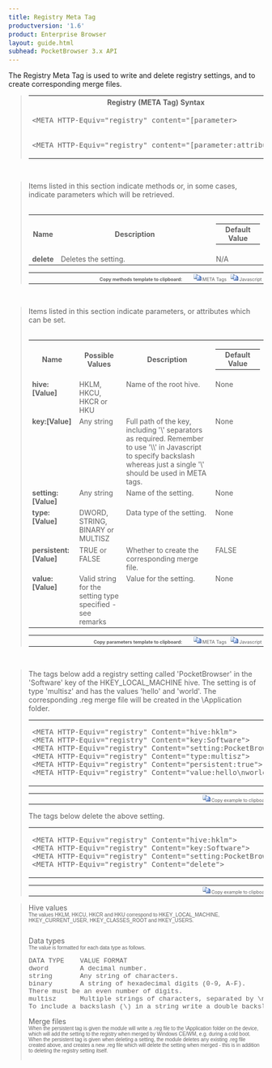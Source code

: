 ```yaml
---
title: Registry Meta Tag
productversion: '1.6'
product: Enterprise Browser
layout: guide.html
subhead: PocketBrowser 3.x API
---
```


The Registry Meta Tag is used to write and delete registry settings, and to create corresponding merge files.

<div id="SyntaxSpan" style="display:block">
<blockquote>
<table class="clsSyntax" cellspacing="1" cellpadding="3" width="95%">
<tr>
<th class="clsSyntaxHeadings">Registry (META Tag) Syntax
</th>
</tr>
<tr>
<td class="clsSyntaxCells">
<pre class="clsSyntaxCells">&lt;META HTTP-Equiv="registry" content="[parameter&gt;</pre>
</td>
</tr>
<tr>
<td class="clsSyntaxCells">
<pre class="clsSyntaxCells">&lt;META HTTP-Equiv="registry" content="[parameter:attribute&gt;</pre>
</td>
</tr>
</table>
</blockquote><br></div>
<div id="ParametersWOSpan" style="display:block">
<blockquote>
Items listed in this section indicate methods or, in some cases, indicate parameters which will be retrieved.
<BR><BR><table class="clsSyntax" cellspacing="1" cellpadding="3" width="95%">
<col width="10%">
<col width="68%">
<col width="22%">
<tr>
<th class="clsSyntaxHeadings">Name</th>
<th class="clsSyntaxHeadings">Description</th>
<th class="clsSyntaxHeadings">
<table cellspacing="0" cellpadding="0">
<tr>
  <td width="85%" class="clsSyntaxHeadings" style="border-bottom-style: none;">Default Value</td>
</tr>
</table>
</th>
</tr>
<tr>
<td valign="top" class="clsSyntaxCells"><b>delete</b></td>
<td valign="top" class="clsSyntaxCells">Deletes the setting.</td>
<td valign="top" class="clsSyntaxCells">
		N/A
	</td>
</tr>
</table>
<table cellspacing="1" cellpadding="3" width="95%">
<col width="78%">
<col width="8%">
<col width="1%">
<col width="5%">
<col width="1%">
<col width="5%">
<col width="2%">
<tr align="right">
<td></td>
<td valign="bottom" style="border-bottom-style: none;font-weight:normal;font-size:xx-small;"><nobr><b>Copy methods template to clipboard:</b></nobr></td>
<td></td>
<td valign="bottom" style="border-bottom-style: none;font-weight:normal;font-size:xx-small;"><nobr><img id="imgCopyDefaultsWO" alt="Copy META Tag template to clipboard" onclick="CopyTemplate('txtMETATemplateWO')" onmouseover="this.style.cursor='hand'" src="../Resources/CopyDefaults.gif">
	META Tags
</nobr></td>
<td></td>
<td valign="middle" style="border-bottom-style: none;font-weight:normal;font-size:xx-small;"><nobr><img id="imgCopyDefaultsWO" alt="Copy Javascript template to clipboard" onclick="CopyTemplate('txtJavascriptTemplateWO')" onmouseover="this.style.cursor='hand'" src="../Resources/CopyDefaults.gif">
	Javascript
</nobr></td>
<td></td>
</tr>
</table>
<div style="display:none"><textarea id="txtMETATemplateWO">&lt;!-- 
The Registry META Tag is used to write and delete registry settings, and create corresponding merge files.
--&gt;
&lt;!-- &lt;META HTTP-Equiv="Registry" Content="delete"&gt; --&gt;      &lt;!-- Deletes the setting. --&gt;</textarea></div>
<div style="display:none"><textarea id="txtJavascriptTemplateWO">&lt;script&gt;
/*
The Registry META Tag is used to write and delete registry settings, and create corresponding merge files.
*/

function doRegistryInit()
{
var objGeneric = new ActiveXObject("PocketBrowser.Generic");

//objGeneric.InvokeMETAFunction('Registry', 'delete');      /* Deletes the setting. */

}
&lt;/script&gt;</textarea></div>
</blockquote><br></div>
<div id="ParametersWSpan" style="display:block">
<blockquote>
Items listed in this section indicate parameters, or attributes which can be set.
<BR><BR><table class="clsSyntax" cellspacing="1" cellpadding="3" width="95%">
<col width="20%">
<col width="20%">
<col width="38%">
<col width="22%">
<tr>
<th class="clsSyntaxHeadings">Name</th>
<th class="clsSyntaxHeadings">Possible Values</th>
<th class="clsSyntaxHeadings">Description</th>
<th class="clsSyntaxHeadings">
<table cellspacing="0" cellpadding="0">
<tr>
  <td width="85%" class="clsSyntaxHeadings" style="border-bottom-style: none;">Default Value</td>
</tr>
</table>
</th>
</tr>
<tr>
<td valign="top" class="clsSyntaxCells"><b>hive:[Value]
					</b></td>
<td valign="top" class="clsSyntaxCells">HKLM, HKCU, HKCR or HKU</td>
<td valign="top" class="clsSyntaxCells">Name of the root hive.</td>
<td valign="top" class="clsSyntaxCells">None</td>
</tr>
<tr>
<td valign="top" class="clsSyntaxCells"><b>key:[Value]
					</b></td>
<td valign="top" class="clsSyntaxCells">Any string</td>
<td valign="top" class="clsSyntaxCells">Full path of the key, including '\' separators as required.  Remember to use '\\' in Javascript to specify backslash whereas just a single '\' should be used in META tags.</td>
<td valign="top" class="clsSyntaxCells">None</td>
</tr>
<tr>
<td valign="top" class="clsSyntaxCells"><b>setting:[Value]
					</b></td>
<td valign="top" class="clsSyntaxCells">Any string</td>
<td valign="top" class="clsSyntaxCells">Name of the setting.</td>
<td valign="top" class="clsSyntaxCells">None</td>
</tr>
<tr>
<td valign="top" class="clsSyntaxCells"><b>type:[Value]
					</b></td>
<td valign="top" class="clsSyntaxCells">DWORD, STRING, BINARY or MULTISZ</td>
<td valign="top" class="clsSyntaxCells">Data type of the setting.</td>
<td valign="top" class="clsSyntaxCells">None</td>
</tr>
<tr>
<td valign="top" class="clsSyntaxCells"><b>persistent:[Value]
					</b></td>
<td valign="top" class="clsSyntaxCells">TRUE or FALSE</td>
<td valign="top" class="clsSyntaxCells">Whether to create the corresponding merge file.</td>
<td valign="top" class="clsSyntaxCells">FALSE</td>
</tr>
<tr>
<td valign="top" class="clsSyntaxCells"><b>value:[Value]
					</b></td>
<td valign="top" class="clsSyntaxCells">Valid string for the setting type specified - see remarks</td>
<td valign="top" class="clsSyntaxCells">Value for the setting.</td>
<td valign="top" class="clsSyntaxCells">None</td>
</tr>
</table>
<table cellspacing="1" cellpadding="3" width="95%">
<col width="78%">
<col width="8%">
<col width="1%">
<col width="5%">
<col width="1%">
<col width="5%">
<col width="2%">
<tr align="right">
<td></td>
<td valign="bottom" style="border-bottom-style: none;font-weight:normal;font-size:xx-small;"><nobr><b>Copy parameters template to clipboard:</b></nobr></td>
<td></td>
<td valign="bottom" style="border-bottom-style: none;font-weight:normal;font-size:xx-small;"><nobr><img id="imgCopyDefaultsW" alt="Copy META Tag template to clipboard" onclick="CopyTemplate('txtMETATemplateW')" onmouseover="this.style.cursor='hand'" src="../Resources/CopyDefaults.gif">
	META Tags
</nobr></td>
<td></td>
<td valign="middle" style="border-bottom-style: none;font-weight:normal;font-size:xx-small;"><nobr><img id="imgCopyDefaultsW" alt="Copy Javascript template to clipboard" onclick="CopyTemplate('txtJavascriptTemplateW')" onmouseover="this.style.cursor='hand'" src="../Resources/CopyDefaults.gif">
	Javascript
</nobr></td>
<td></td>
</tr>
</table>
<div style="display:none"><textarea id="txtMETATemplateW">&lt;!-- 
The Registry META Tag is used to write and delete registry settings, and create corresponding merge files.
--&gt;

&lt;!-- &lt;META HTTP-Equiv="Registry" Content="hive:[Value]"&gt; --&gt;      &lt;!-- Name of the root hive. --&gt;
&lt;!-- &lt;META HTTP-Equiv="Registry" Content="key:[Value]"&gt; --&gt;      &lt;!-- Full path of the key, including '\' separators as required.  Remember to use '\\' in Javascript to specify backslash whereas just a single '\' should be used in META tags. --&gt;
&lt;!-- &lt;META HTTP-Equiv="Registry" Content="setting:[Value]"&gt; --&gt;      &lt;!-- Name of the setting. --&gt;
&lt;!-- &lt;META HTTP-Equiv="Registry" Content="type:[Value]"&gt; --&gt;      &lt;!-- Data type of the setting. --&gt;
&lt;!-- &lt;META HTTP-Equiv="Registry" Content="persistent:[Value]"&gt; --&gt;      &lt;!-- Whether to create the corresponding merge file. --&gt;
&lt;!-- &lt;META HTTP-Equiv="Registry" Content="value:[Value]"&gt; --&gt;      &lt;!-- Value for the setting. --&gt;</textarea></div>
<div style="display:none"><textarea id="txtJavascriptTemplateW">&lt;script&gt;
/*
The Registry META Tag is used to write and delete registry settings, and create corresponding merge files.
*/
function doRegistryInit()
{
var objGeneric = new ActiveXObject("PocketBrowser.Generic");

//objGeneric.InvokeMETAFunction('Registry', 'hive:[Value]');      /* Name of the root hive. */
//objGeneric.InvokeMETAFunction('Registry', 'key:[Value]');      /* Full path of the key, including '\' separators as required.  Remember to use '\\' in Javascript to specify backslash whereas just a single '\' should be used in META tags. */
//objGeneric.InvokeMETAFunction('Registry', 'setting:[Value]');      /* Name of the setting. */
//objGeneric.InvokeMETAFunction('Registry', 'type:[Value]');      /* Data type of the setting. */
//objGeneric.InvokeMETAFunction('Registry', 'persistent:[Value]');      /* Whether to create the corresponding merge file. */
//objGeneric.InvokeMETAFunction('Registry', 'value:[Value]');      /* Value for the setting. */
}
&lt;/script&gt;</textarea></div>
</blockquote><br></div>
<div id="ExamplesSpan" style="display:block">
<blockquote>
<p>
The tags below add a registry setting called 'PocketBrowser' in the 'Software' key of the
HKEY_LOCAL_MACHINE hive.
The setting is of type 'multisz' and has the values 'hello' and 'world'. The corresponding
.reg merge file will be created in the \Application folder.
</p>
<table class="clsSyntax" cellspacing="1" cellpadding="3" width="95%">
<tr>
<td>
<pre class="clsSyntaxCells">
&lt;META HTTP-Equiv="registry" Content="hive:hklm"&gt;
&lt;META HTTP-Equiv="registry" Content="key:Software"&gt;
&lt;META HTTP-Equiv="registry" Content="setting:PocketBrowser"&gt;
&lt;META HTTP-Equiv="registry" Content="type:multisz"&gt;
&lt;META HTTP-Equiv="registry" Content="persistent:true"&gt;
&lt;META HTTP-Equiv="registry" Content="value:hello\nworld"&gt;
</pre>
</td>
</tr>
</table>
<table cellspacing="1" cellpadding="3" width="95%">
<col width="85%">
<col width="15%">
<tr align="right">
<td></td>
<td valign="bottom" style="border-bottom-style: none;font-weight:normal;font-size:xx-small;"><nobr><img id="imgCopyDefaults" alt="Copy example to clipboard" onmouseover="this.style.cursor='hand'" src="../Resources/CopyDefaults.gif" onclick="CopyTemplate('ID0EJE');">
	Copy example to clipboard
</nobr></td>
</tr>
</table>
<div id="Examples" style="display:none"><textarea id="ID0EJE">&lt;!-- 
The tags below add a registry setting called 'PocketBrowser' in the 'Software' key of the
HKEY_LOCAL_MACHINE hive.
The setting is of type 'multisz' and has the values 'hello' and 'world'. The corresponding
.reg merge file will be created in the \Application folder.
--&gt;
&lt;META HTTP-Equiv="registry" Content="hive:hklm"&gt;
&lt;META HTTP-Equiv="registry" Content="key:Software"&gt;
&lt;META HTTP-Equiv="registry" Content="setting:PocketBrowser"&gt;
&lt;META HTTP-Equiv="registry" Content="type:multisz"&gt;
&lt;META HTTP-Equiv="registry" Content="persistent:true"&gt;
&lt;META HTTP-Equiv="registry" Content="value:hello\nworld"&gt;
</textarea></div>
<p>
The tags below delete the above setting.
</p>
<table class="clsSyntax" cellspacing="1" cellpadding="3" width="95%">
<tr>
<td>
<pre class="clsSyntaxCells">
&lt;META HTTP-Equiv="registry" Content="hive:hklm"&gt;
&lt;META HTTP-Equiv="registry" Content="key:Software"&gt;
&lt;META HTTP-Equiv="registry" Content="setting:PocketBrowser"&gt;
&lt;META HTTP-Equiv="registry" Content="delete"&gt;
</pre>
</td>
</tr>
</table>
<table cellspacing="1" cellpadding="3" width="95%">
<col width="85%">
<col width="15%">
<tr align="right">
<td></td>
<td valign="bottom" style="border-bottom-style: none;font-weight:normal;font-size:xx-small;"><nobr><img id="imgCopyDefaults" alt="Copy example to clipboard" onmouseover="this.style.cursor='hand'" src="../Resources/CopyDefaults.gif" onclick="CopyTemplate('ID0EQE');">
	Copy example to clipboard
</nobr></td>
</tr>
</table>
<div id="Examples" style="display:none"><textarea id="ID0EQE">&lt;!-- 
The tags below delete the above setting.
--&gt;
&lt;META HTTP-Equiv="registry" Content="hive:hklm"&gt;
&lt;META HTTP-Equiv="registry" Content="key:Software"&gt;
&lt;META HTTP-Equiv="registry" Content="setting:PocketBrowser"&gt;
&lt;META HTTP-Equiv="registry" Content="delete"&gt;
</textarea></div>
</blockquote>
</div>
<div id="RemarksSpan" style="display:block">
<blockquote>
<DIV class="clsRef">Hive values</DIV>
<DIV style="font-family:verdana,arial,helvetica;font-size:x-small;">
The values HKLM, HKCU, HKCR and HKU correspond to HKEY_LOCAL_MACHINE, HKEY_CURRENT_USER,
HKEY_CLASSES_ROOT and HKEY_USERS.
</DIV>
<pre style="font-family:courier;font-size:small;"></pre>
<DIV class="clsRef">Data types</DIV>
<DIV style="font-family:verdana,arial,helvetica;font-size:x-small;">
The value is formatted for each data type as follows.
</DIV>
<pre style="font-family:courier;font-size:small;">
DATA TYPE    VALUE FORMAT
dword        A decimal number.
string       Any string of characters.
binary       A string of hexadecimal digits (0-9, A-F).
There must be an even number of digits.
multisz      Multiple strings of characters, separated by \n.
To include a backslash (\) in a string write a double backslash (\\).
</pre>
<DIV class="clsRef">Merge files</DIV>
<DIV style="font-family:verdana,arial,helvetica;font-size:x-small;">
When the persistent tag is given the module will write a .reg file to the \Application folder on the device, which will add the setting to the registry when merged by Windows CE/WM, e.g. during a cold boot. When the persistent tag is given when deleting a setting, the module deletes any existing .reg file created above, and creates a new .reg file which will delete the setting when merged - this is in addition to deleting the registry setting itself.
</DIV>
<pre style="font-family:courier;font-size:small;"></pre>
</blockquote><br>
</div>
